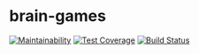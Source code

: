# brain-games

[![Maintainability](https://api.codeclimate.com/v1/badges/bb6e51c9cff47c91d2a7/maintainability)](https://codeclimate.com/github/matiush-tejn/backend-project-lvl1/maintainability)
[![Test Coverage](https://api.codeclimate.com/v1/badges/bb6e51c9cff47c91d2a7/test_coverage)](https://codeclimate.com/github/matiush-tejn/backend-project-lvl1/test_coverage)
[![Build Status](https://travis-ci.org/matiush-tejn/backend-project-lvl1.svg?branch=master)](https://travis-ci.org/matiush-tejn/backend-project-lvl1)
